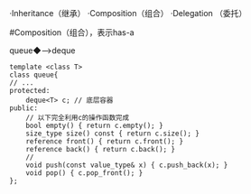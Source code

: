·Inheritance（继承）
·Composition（组合）
·Delegation （委托）

#Composition（组合），表示has-a

queue◆-->deque

```
template <class T>
class queue{
// ...
protected:
    deque<T> c; // 底层容器
public:
    // 以下完全利用c的操作函数完成
    bool empty() { return c.empty(); }
    size_type size() const { return c.size(); }
    reference front() { return c.front(); }
    reference back() { return c.back(); }
    // 
    void push(const value_type& x) { c.push_back(x); }
    void pop() { c.pop_front(); }
};
```
